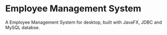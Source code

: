 # Employee Management System
A Employee Management System for desktop, built with JavaFX, JDBC and MySQL databse.
